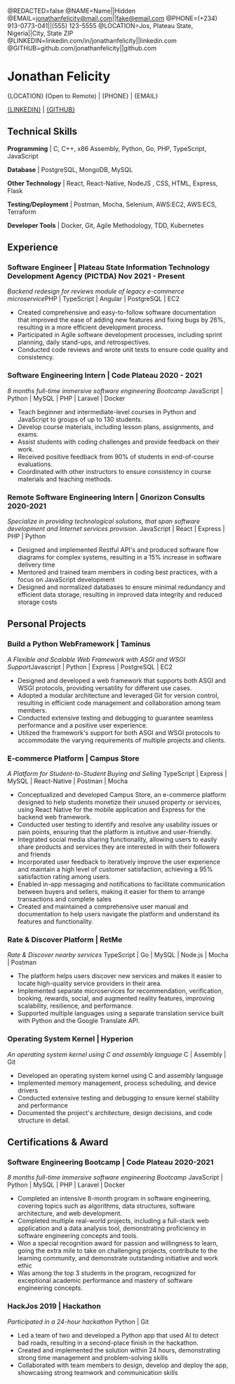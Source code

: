 <!--
Welcome to resume.lol !

This is the template you can use to get started.

Easily remove personal info by using a variable follow with a second value and "||":

@NAME=Real Name||Hidden Name

and change @REDACTED to be true

@REDACTED=true
-->
@REDACTED=false
@NAME=Name||Hidden
@EMAIL=jonathanfelicity@mail.com||fake@email.com
@PHONE=(+234) 913-0773-041||(555) 123-5555
@LOCATION=Jos, Plateau State, Nigeria||City, State ZIP
@LINKEDIN=linkedin.com/in/jonathanfelicity||linkedin.com
@GITHUB=github.com/jonathanfelicity||github.com

# Jonathan Felicity


{LOCATION} (Open to Remote) | {PHONE} | {EMAIL} 

[{LINKEDIN}](https://{LINKEDIN}) | [{GITHUB}](https://{GITHUB})

<div className="vertical-spacer"></div>

## Technical Skills

**Programming** | C, C++, x86 Assembly, Python, Go, PHP, TypeScript, JavaScript

**Database** |  PostgreSQL, MongoDB, MySQL

**Other Technology** | React, React-Native, NodeJS , CSS, HTML, Express, Flask

**Testing/Deployment** | Postman, Mocha, Selenium, AWS:EC2, AWS:ECS, Terraform


**Developer Tools** | Docker, Git, Agile Methodology, TDD, Kubernetes

<div className="vertical-spacer"></div>

## Experience

### Software Engineer | Plateau State Information Technology Development Agency (PICTDA) <span class="spacer"></span>Nov 2021 - Present

*Backend redesign for reviews module of legacy e-commerce microservice*<span class="spacer"></span>PHP | TypeScript | Angular | PostgreSQL | EC2

- Created comprehensive and easy-to-follow software documentation that improved the ease of adding new features and fixing bugs by 26%, resulting in a more efficient development process.
- Participated in Agile software development processes, including sprint planning, daily stand-ups, and retrospectives.
- Conducted code reviews and wrote unit tests to ensure code quality and consistency.


<div className="vertical-spacer"></div>


### Software Engineering Intern | Code Plateau<span class="spacer"></span> 2020 - 2021

*8 months full-time immersive software engineering Bootcamp* <span class="spacer"></span> JavaScript | Python | MySQL | PHP | Laravel |  Docker 

- Teach beginner and intermediate-level courses in Python and JavaScript to groups of up to 130 students.
- Develop course materials, including lesson plans, assignments, and exams.
- Assist students with coding challenges and provide feedback on their work.
- Received positive feedback from 90% of students in end-of-course evaluations.
- Coordinated with other instructors to ensure consistency in course materials and teaching methods.

<div className="vertical-spacer"></div>

### Remote Software Engineering Intern | Gnorizon Consults <span class="spacer"></span> 2020-2021

*Specialize in providing technological solutions, that span software development and Internet services provision.* <span class="spacer"></span> JavaScript | React | Express | PHP | Python

- Designed and implemented Restful API's and produced software flow diagrams for complex systems, resulting in a 15% increase in software delivery time
- Mentored and trained team members in coding best practices, with a focus on JavaScript development
- Designed and normalized databases to ensure minimal redundancy and efficient data storage, resulting in improved data integrity and reduced storage costs



## Personal Projects

### Build a Python WebFramework | Taminus 
<!-- <span class="spacer"></span>Jan 2022 - Present -->

*A Flexible and Scalable Web Framework with ASGI and WSGI Support*<span class="spacer"></span>Javascript | Python | Express | PostgreSQL | EC2

- Designed and developed a web framework that supports both ASGI and WSGI protocols, providing versatility for different use cases.
- Adopted a modular architecture and leveraged Git for version control, resulting in efficient code management and collaboration among team members.
- Conducted extensive testing and debugging to guarantee seamless performance and a positive user experience.
- Utilized the framework's support for both ASGI and WSGI protocols to accommodate the varying requirements of multiple projects and clients.

<div className="vertical-spacer"></div>

### E-commerce Platform | Campus Store <span class="spacer">
<!-- </span>Jan 2021 - Jan 2022 -->

*A Platform for Student-to-Student Buying and Selling* <span class="spacer"></span> TypeScript | Express | MySQL | React-Native | Postman | Mocha

- Conceptualized and developed Campus Store, an e-commerce platform designed to help students monetize their unused property or services, using React Native for the mobile application and Express for the backend web framework.
- Conducted user testing to identify and resolve any usability issues or pain points, ensuring that the platform is intuitive and user-friendly.
- Integrated social media sharing functionality, allowing users to easily share products and services they are interested in with their followers and friends
- Incorporated user feedback to iteratively improve the user experience and maintain a high level of customer satisfaction, achieving a 95% satisfaction rating among users.
- Enabled in-app messaging and notifications to facilitate communication between buyers and sellers, making it easier for them to arrange transactions and complete sales
- Created and maintained a comprehensive user manual and documentation to help users navigate the platform and understand its features and functionality.


<div className="vertical-spacer"></div>

### Rate & Discover Platform | RetMe
<!-- <span class="spacer"></span>Jan 2021 - Jan 2022 -->

*Rate & Discover nearby services* <span class="spacer"></span> TypeScript | Go | MySQL | Node.js | Mocha | Postman

- The platform helps users discover new services and makes it easier to locate high-quality service providers in their area.
- Implemented separate microservices for recommendation, verification, booking, rewards, social, and augmented reality features, improving scalability, resilience, and performance.
- Supported multiple languages using a separate translation service built with Python and the Google Translate API.

<div className="vertical-spacer"></div>

### Operating System Kernel | Hyperion
<!-- <span class="spacer"></span> 2020-2021 -->

*An operating system kernel using C and assembly language* <span class="spacer"></span> C | Assembly | Git

- Developed an operating system kernel using C and assembly language
- Implemented memory management, process scheduling, and device drivers
- Conducted extensive testing and debugging to ensure kernel stability and performance
- Documented the project's architecture, design decisions, and code structure in detail.

<div className="vertical-spacer"></div>

<!-- Move this section above Technical Skills if you're a student/new grad -->
## Certifications & Award

### Software Engineering Bootcamp | Code Plateau <span class="spacer"></span> 2020-2021

*8 months full-time immersive software engineering Bootcamp* <span class="spacer"></span> JavaScript | Python | MySQL | PHP | Laravel |  Docker 

- Completed an intensive 8-month program in software engineering, covering topics such as algorithms, data structures, software architecture, and web development.
- Completed multiple real-world projects, including a full-stack web application and a data analysis tool, demonstrating proficiency in software engineering concepts and tools.
- Won a special recognition award for passion and willingness to learn, going the extra mile to take on challenging projects, contribute to the learning community, and demonstrate outstanding initiative and work ethic
- Was among the top 3 students in the program, recognized for exceptional academic performance and mastery of software engineering concepts.

### HackJos 2019 | Hackathon <span class="spacer"></span> 

*Participated in a 24-hour hackathon* <span class="spacer"></span>  Python  | Git

- Led a team of two and developed a Python app that used AI to detect bad roads, resulting in a second-place finish in the hackathon.
- Created and implemented the solution within 24 hours, demonstrating strong time management and problem-solving skills
- Collaborated with team members to design, develop and deploy the app, showcasing strong teamwork and communication skills









<!-- **HackJos 2019** - Bachelors of Science, Computer Science, GPA (only >= 3.7)<span class="spacer"></span>2019 -->

